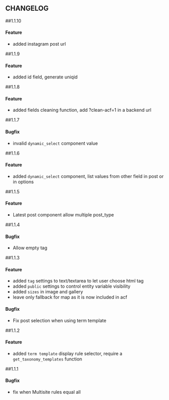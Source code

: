 CHANGELOG
---------

##1.1.10
#### Feature
- added instagram post url

##1.1.9
#### Feature
- added id field, generate uniqid

##1.1.8
#### Feature
- added fields cleaning function, add ?clean-acf=1 in a backend url

##1.1.7
#### Bugfix
- invalid `dynamic_select` component value

##1.1.6
#### Feature
- added `dynamic_select` component, list values from other field in post or in options

##1.1.5
#### Feature
- Latest post component allow multiple post_type

##1.1.4
#### Bugfix
- Allow empty tag

##1.1.3
#### Feature
- added `tag` settings to text/textarea to let user choose html tag
- added `public` settings to control entity variable visibility
- added `sizes` in image and gallery
- leave only fallback for map as it is now included in acf

#### Bugfix
- Fix post selection when using term template

##1.1.2
#### Feature
- added `term template` display rule selector, require a `get_taxonomy_templates` function

##1.1.1
#### Bugfix
- fix when Multisite rules equal all

